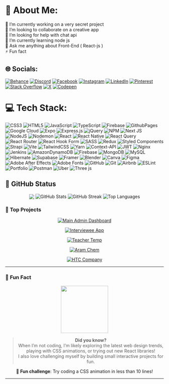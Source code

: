 # 💫 About Me:
🔭 I’m currently working on a very secret project<br>👯 I’m looking to collaborate on a creative app<br>🤝 I’m looking for help with chat api<br>🌱 I’m currently learning node js<br>💬 Ask me anything about Front-End ( React-js )<br>⚡ Fun fact


## 🌐 Socials:
[![Behance](https://img.shields.io/badge/Behance-1769ff?logo=behance&logoColor=white)](https://behance.net/https://www.behance.net/amrmohamed261) [![Discord](https://img.shields.io/badge/Discord-%237289DA.svg?logo=discord&logoColor=white)](https://discord.gg/amrox0275) [![Facebook](https://img.shields.io/badge/Facebook-%231877F2.svg?logo=Facebook&logoColor=white)](https://facebook.com/https://www.facebook.com/amrxxx71?mibextid=LQQJ4d) [![Instagram](https://img.shields.io/badge/Instagram-%23E4405F.svg?logo=Instagram&logoColor=white)](https://instagram.com/https://www.instagram.com/amr_bally/?hl=en) [![LinkedIn](https://img.shields.io/badge/LinkedIn-%230077B5.svg?logo=linkedin&logoColor=white)](https://linkedin.com/in/https://www.linkedin.com/in/amr-mohamed-46663b26b?utm_source=share&utm_campaign=share_via&utm_content=profile&utm_medium=ios_app) [![Pinterest](https://img.shields.io/badge/Pinterest-%23E60023.svg?logo=Pinterest&logoColor=white)](https://pinterest.com/https://pin.it/5Tjkao4ig) [![Stack Overflow](https://img.shields.io/badge/-Stackoverflow-FE7A16?logo=stack-overflow&logoColor=white)](https://stackoverflow.com/users/https://stackoverflow.com/users/23313832/amr-mohamed) [![X](https://img.shields.io/badge/X-black.svg?logo=X&logoColor=white)](https://x.com/https://x.com/amrmoha80934767?s=11&t=s_oMUI-KF0c290qo7R4lhg) [![Codepen](https://img.shields.io/badge/Codepen-000000?style=for-the-badge&logo=codepen&logoColor=white)](https://codepen.io/https://codepen.io/AmroX) 

# 💻 Tech Stack:
![CSS3](https://img.shields.io/badge/css3-%231572B6.svg?style=for-the-badge&logo=css3&logoColor=white) ![HTML5](https://img.shields.io/badge/html5-%23E34F26.svg?style=for-the-badge&logo=html5&logoColor=white) ![JavaScript](https://img.shields.io/badge/javascript-%23323330.svg?style=for-the-badge&logo=javascript&logoColor=%23F7DF1E) ![TypeScript](https://img.shields.io/badge/typescript-%23007ACC.svg?style=for-the-badge&logo=typescript&logoColor=white) ![Firebase](https://img.shields.io/badge/firebase-%23039BE5.svg?style=for-the-badge&logo=firebase) ![GithubPages](https://img.shields.io/badge/github%20pages-121013?style=for-the-badge&logo=github&logoColor=white) ![Google Cloud](https://img.shields.io/badge/GoogleCloud-%234285F4.svg?style=for-the-badge&logo=google-cloud&logoColor=white) ![Expo](https://img.shields.io/badge/expo-1C1E24?style=for-the-badge&logo=expo&logoColor=#D04A37) ![Express.js](https://img.shields.io/badge/express.js-%23404d59.svg?style=for-the-badge&logo=express&logoColor=%2361DAFB) ![jQuery](https://img.shields.io/badge/jquery-%230769AD.svg?style=for-the-badge&logo=jquery&logoColor=white) ![NPM](https://img.shields.io/badge/NPM-%23CB3837.svg?style=for-the-badge&logo=npm&logoColor=white) ![Next JS](https://img.shields.io/badge/Next-black?style=for-the-badge&logo=next.js&logoColor=white) ![NodeJS](https://img.shields.io/badge/node.js-6DA55F?style=for-the-badge&logo=node.js&logoColor=white) ![Nodemon](https://img.shields.io/badge/NODEMON-%23323330.svg?style=for-the-badge&logo=nodemon&logoColor=%BBDEAD) ![React](https://img.shields.io/badge/react-%2320232a.svg?style=for-the-badge&logo=react&logoColor=%2361DAFB) ![React Native](https://img.shields.io/badge/react_native-%2320232a.svg?style=for-the-badge&logo=react&logoColor=%2361DAFB) ![React Query](https://img.shields.io/badge/-React%20Query-FF4154?style=for-the-badge&logo=react%20query&logoColor=white) ![React Router](https://img.shields.io/badge/React_Router-CA4245?style=for-the-badge&logo=react-router&logoColor=white) ![React Hook Form](https://img.shields.io/badge/React%20Hook%20Form-%23EC5990.svg?style=for-the-badge&logo=reacthookform&logoColor=white) ![SASS](https://img.shields.io/badge/SASS-hotpink.svg?style=for-the-badge&logo=SASS&logoColor=white) ![Redux](https://img.shields.io/badge/redux-%23593d88.svg?style=for-the-badge&logo=redux&logoColor=white) ![Styled Components](https://img.shields.io/badge/styled--components-DB7093?style=for-the-badge&logo=styled-components&logoColor=white) ![Strapi](https://img.shields.io/badge/strapi-%232E7EEA.svg?style=for-the-badge&logo=strapi&logoColor=white) ![Vite](https://img.shields.io/badge/vite-%23646CFF.svg?style=for-the-badge&logo=vite&logoColor=white) ![TailwindCSS](https://img.shields.io/badge/tailwindcss-%2338B2AC.svg?style=for-the-badge&logo=tailwind-css&logoColor=white) ![Yarn](https://img.shields.io/badge/yarn-%232C8EBB.svg?style=for-the-badge&logo=yarn&logoColor=white) ![Context-API](https://img.shields.io/badge/Context--Api-000000?style=for-the-badge&logo=react) ![JWT](https://img.shields.io/badge/JWT-black?style=for-the-badge&logo=JSON%20web%20tokens) ![Nginx](https://img.shields.io/badge/nginx-%23009639.svg?style=for-the-badge&logo=nginx&logoColor=white) ![Jenkins](https://img.shields.io/badge/jenkins-%232C5263.svg?style=for-the-badge&logo=jenkins&logoColor=white) ![AmazonDynamoDB](https://img.shields.io/badge/Amazon%20DynamoDB-4053D6?style=for-the-badge&logo=Amazon%20DynamoDB&logoColor=white) ![Firebase](https://img.shields.io/badge/firebase-a08021?style=for-the-badge&logo=firebase&logoColor=ffcd34) ![MongoDB](https://img.shields.io/badge/MongoDB-%234ea94b.svg?style=for-the-badge&logo=mongodb&logoColor=white) ![MySQL](https://img.shields.io/badge/mysql-4479A1.svg?style=for-the-badge&logo=mysql&logoColor=white) ![Hibernate](https://img.shields.io/badge/Hibernate-59666C?style=for-the-badge&logo=Hibernate&logoColor=white) ![Supabase](https://img.shields.io/badge/Supabase-3ECF8E?style=for-the-badge&logo=supabase&logoColor=white) ![Framer](https://img.shields.io/badge/Framer-black?style=for-the-badge&logo=framer&logoColor=blue) ![Blender](https://img.shields.io/badge/blender-%23F5792A.svg?style=for-the-badge&logo=blender&logoColor=white) ![Canva](https://img.shields.io/badge/Canva-%2300C4CC.svg?style=for-the-badge&logo=Canva&logoColor=white) ![Figma](https://img.shields.io/badge/figma-%23F24E1E.svg?style=for-the-badge&logo=figma&logoColor=white) ![Adobe After Effects](https://img.shields.io/badge/Adobe%20After%20Effects-9999FF.svg?style=for-the-badge&logo=Adobe%20After%20Effects&logoColor=white) ![Adobe Fonts](https://img.shields.io/badge/Adobe%20Fonts-000B1D.svg?style=for-the-badge&logo=Adobe%20Fonts&logoColor=white) ![GitHub](https://img.shields.io/badge/github-%23121011.svg?style=for-the-badge&logo=github&logoColor=white) ![Git](https://img.shields.io/badge/git-%23F05033.svg?style=for-the-badge&logo=git&logoColor=white) ![Airbnb](https://img.shields.io/badge/Airbnb-%23ff5a5f.svg?style=for-the-badge&logo=Airbnb&logoColor=white) ![ESLint](https://img.shields.io/badge/ESLint-4B3263?style=for-the-badge&logo=eslint&logoColor=white) ![Portfolio](https://img.shields.io/badge/Portfolio-%23000000.svg?style=for-the-badge&logo=firefox&logoColor=#FF7139) ![Postman](https://img.shields.io/badge/Postman-FF6C37?style=for-the-badge&logo=postman&logoColor=white) ![Uber](https://img.shields.io/badge/Uber-%23000000.svg?style=for-the-badge&logo=Uber&logoColor=white) ![Three js](https://img.shields.io/badge/threejs-black?style=for-the-badge&logo=three.js&logoColor=white)
## 🚀 **GitHub Status**

<div align="center">

  <img align="center" src="https://github-profile-summary-cards.vercel.app/api/cards/profile-details?username=YOUR_GITHUB_USERNAME&theme=github_dark" />

  <img align="center" src="https://github-readme-stats.vercel.app/api?username=YOUR_GITHUB_USERNAME&show_icons=true&theme=github_dark" alt="GitHub Stats" />

  <img align="center" src="https://github-readme-streak-stats.herokuapp.com?user=YOUR_GITHUB_USERNAME&theme=github_dark&date_format=M%20j%5B%2C%20Y%5D" alt="GitHub Streak" />
  
  <img align="center" src="https://github-readme-stats.vercel.app/api/top-langs/?username=YOUR_GITHUB_USERNAME&layout=compact&theme=github_dark" alt="Top Languages" />

</div>

### 🌟 **Top Projects**

<div align="center">

  [![Main Admin Dashboard](https://github-readme-stats.vercel.app/api/pin/?username=YOUR_GITHUB_USERNAME&repo=main-admin-dashboard&theme=radical)](https://main-admin-dashboard-blush.vercel.app)
  
  [![Interviewee App](https://github-readme-stats.vercel.app/api/pin/?username=YOUR_GITHUB_USERNAME&repo=interviewee&theme=radical)](https://interviewee-three.vercel.app)
  
  [![Teacher Temp](https://github-readme-stats.vercel.app/api/pin/?username=YOUR_GITHUB_USERNAME&repo=teacher-temp&theme=radical)](https://teacher-temp-2.vercel.app)
  
  [![Aram Chem](https://github-readme-stats.vercel.app/api/pin/?username=YOUR_GITHUB_USERNAME&repo=aram-chem-eg&theme=radical)](https://aram-chem-eg.vercel.app)

  [![HTC Company](https://github-readme-stats.vercel.app/api/pin/?username=YOUR_GITHUB_USERNAME&repo=htc-company&theme=radical)](https://htc-company.vercel.app)

</div>

---

### 🎯 **Fun Fact**

<div align="center">

  <img src="https://media.giphy.com/media/l3vR1rg3ohZEkniRO/giphy.gif" width="150"/>

  > **Did you know?**  
  > When I’m not coding, I’m likely exploring the latest web design trends, playing with CSS animations, or trying out new React libraries!  
  > I also love challenging myself by building small interactive projects for fun.

  🧠 **Fun challenge**: Try coding a CSS animation in less than 10 lines!

</div>

---
<!-- Proudly created with GPRM ( https://gprm.itsvg.in ) -->
